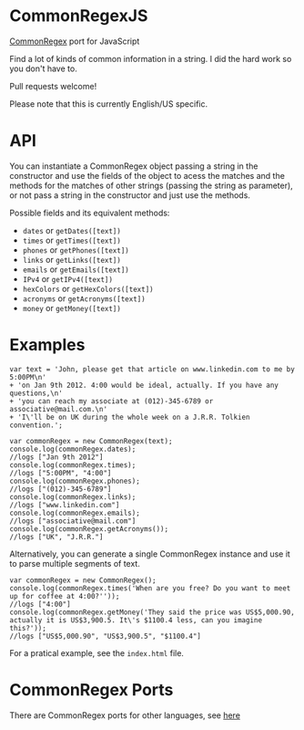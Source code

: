 CommonRegexJS
=============

[CommonRegex](https://github.com/madisonmay/CommonRegex/ "CommonRegex") port for JavaScript

Find a lot of kinds of common information in a string. 
I did the hard work so you don't have to.

Pull requests welcome!

Please note that this is currently English/US specific.

API
===

You can instantiate a CommonRegex object passing a string in the constructor and use the fields of the object to acess the matches and the methods for the matches of other strings (passing the string as parameter), or not pass a string in the constructor and just use the methods.

Possible fields and its equivalent methods:

* `dates` or `getDates([text])`
* `times` or `getTimes([text])`
* `phones` or `getPhones([text])`
* `links` or `getLinks([text])`
* `emails` or `getEmails([text])`
* `IPv4` or `getIPv4([text])`
* `hexColors` or `getHexColors([text])`
* `acronyms` or `getAcronyms([text])`
* `money` or `getMoney([text])`

Examples
========

    var text = 'John, please get that article on www.linkedin.com to me by 5:00PM\n'
    + 'on Jan 9th 2012. 4:00 would be ideal, actually. If you have any questions,\n'
    + 'you can reach my associate at (012)-345-6789 or associative@mail.com.\n'
    + 'I\'ll be on UK during the whole week on a J.R.R. Tolkien convention.';
    
    var commonRegex = new CommonRegex(text);
    console.log(commonRegex.dates);
    //logs ["Jan 9th 2012"]
    console.log(commonRegex.times);
    //logs ["5:00PM", "4:00"]
    console.log(commonRegex.phones);
    //logs ["(012)-345-6789"]
    console.log(commonRegex.links);
    //logs ["www.linkedin.com"]
    console.log(commonRegex.emails);
    //logs ["associative@mail.com"]
    console.log(commonRegex.getAcronyms());
    //logs ["UK", "J.R.R."]

Alternatively, you can generate a single CommonRegex instance and use it to parse multiple segments of text.

    var commonRegex = new CommonRegex();
    console.log(commonRegex.times('When are you free? Do you want to meet up for coffee at 4:00?''));
    //logs ["4:00"]
    console.log(commonRegex.getMoney('They said the price was US$5,000.90, actually it is US$3,900.5. It\'s $1100.4 less, can you imagine this?'));
    //logs ["US$5,000.90", "US$3,900.5", "$1100.4"]
    
For a pratical example, see the `index.html` file.


CommonRegex Ports
=================
There are CommonRegex ports for other languages, see [here](https://github.com/madisonmay/CommonRegex/#commonregex-ports "CommonRegex ports")